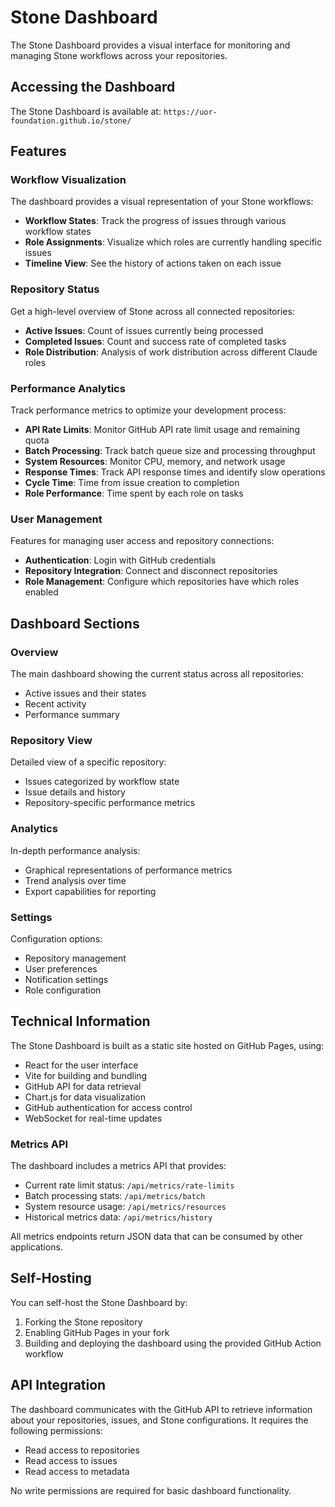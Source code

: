 # Stone Dashboard

The Stone Dashboard provides a visual interface for monitoring and managing Stone workflows across your repositories.

## Accessing the Dashboard

The Stone Dashboard is available at: `https://uor-foundation.github.io/stone/`

## Features

### Workflow Visualization

The dashboard provides a visual representation of your Stone workflows:

- **Workflow States**: Track the progress of issues through various workflow states
- **Role Assignments**: Visualize which roles are currently handling specific issues
- **Timeline View**: See the history of actions taken on each issue

### Repository Status

Get a high-level overview of Stone across all connected repositories:

- **Active Issues**: Count of issues currently being processed
- **Completed Issues**: Count and success rate of completed tasks
- **Role Distribution**: Analysis of work distribution across different Claude roles

### Performance Analytics

Track performance metrics to optimize your development process:

- **API Rate Limits**: Monitor GitHub API rate limit usage and remaining quota
- **Batch Processing**: Track batch queue size and processing throughput
- **System Resources**: Monitor CPU, memory, and network usage
- **Response Times**: Track API response times and identify slow operations
- **Cycle Time**: Time from issue creation to completion
- **Role Performance**: Time spent by each role on tasks

### User Management

Features for managing user access and repository connections:

- **Authentication**: Login with GitHub credentials
- **Repository Integration**: Connect and disconnect repositories
- **Role Management**: Configure which repositories have which roles enabled

## Dashboard Sections

### Overview

The main dashboard showing the current status across all repositories:

- Active issues and their states
- Recent activity
- Performance summary

### Repository View

Detailed view of a specific repository:

- Issues categorized by workflow state
- Issue details and history
- Repository-specific performance metrics

### Analytics

In-depth performance analysis:

- Graphical representations of performance metrics
- Trend analysis over time
- Export capabilities for reporting

### Settings

Configuration options:

- Repository management
- User preferences
- Notification settings
- Role configuration

## Technical Information

The Stone Dashboard is built as a static site hosted on GitHub Pages, using:

- React for the user interface
- Vite for building and bundling
- GitHub API for data retrieval
- Chart.js for data visualization
- GitHub authentication for access control
- WebSocket for real-time updates

### Metrics API

The dashboard includes a metrics API that provides:

- Current rate limit status: `/api/metrics/rate-limits`
- Batch processing stats: `/api/metrics/batch`
- System resource usage: `/api/metrics/resources`
- Historical metrics data: `/api/metrics/history`

All metrics endpoints return JSON data that can be consumed by other applications.

## Self-Hosting

You can self-host the Stone Dashboard by:

1. Forking the Stone repository
2. Enabling GitHub Pages in your fork
3. Building and deploying the dashboard using the provided GitHub Action workflow

## API Integration

The dashboard communicates with the GitHub API to retrieve information about your repositories, issues, and Stone configurations. It requires the following permissions:

- Read access to repositories
- Read access to issues
- Read access to metadata

No write permissions are required for basic dashboard functionality.
